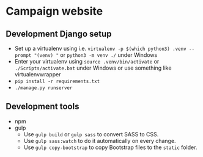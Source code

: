 # Campaign website

## Development Django setup
* Set up a virtualenv using i.e. `virtualenv -p $(which python3) .venv --prompt "(venv) "` or `python3 -m venv ./` under Windows
* Enter your virtualenv using `source .venv/bin/activate` or `./Scripts/activate.bat` under Windows or use something like virtualenvwrapper
* `pip install -r requirements.txt`
* `./manage.py runserver`

## Development tools
* npm
* gulp
  * Use `gulp build` or `gulp sass` to convert SASS to CSS.
  * Use `gulp sass:watch` to do it automatically on every change.
  * Use `gulp copy-bootstrap` to copy Bootstrap files to the `static` folder.
